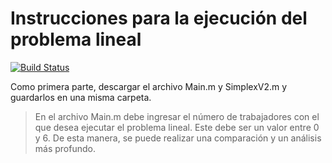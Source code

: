 # Instrucciones para la ejecución del problema lineal

[![Build Status](https://api.travis-ci.org/joemccann/dillinger.svg?branch=master)](https://github.com/SRM141200/Proyecto-Optimizacion)

Como primera parte, descargar el archivo Main.m y SimplexV2.m
y guardarlos en una misma carpeta.

> En el archivo Main.m debe ingresar
> el número de trabajadores con el que
> desea ejecutar el problema lineal.
> Este debe ser un valor entre 0 y 6.
> De esta manera, se puede realizar una
> comparación y un análisis más profundo.


